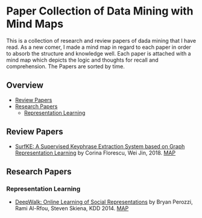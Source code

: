 # Paper Collection of Data Mining with Mind Maps


This is a collection of research and review papers of dada mining that I have read. As a new comer, I made a mind map in regard to each paper in order to absorb the structure and knowledge well. Each paper is attached with a mind map which depicts the logic and thoughts for recall and comprehension. The Papers are sorted by time.


## Overview
* [Review Papers](https://github.com/FreshRicardo/DM-Papers#review-papers)
* [Research Papers](https://github.com/FreshRicardo/DM-Papers#research-papers)
  * [Representation Learning](https://github.com/FreshRicardo/DM-Papers#representation-learning)



## Review Papers
* [SurfKE: A Supervised Keyphrase Extraction System based on Graph Representation Learning](https://arxiv.org/pdf/1801.01768.pdf) by Corina Florescu, Wei Jin, 2018. [MAP](https://www.xmind.net/m/CXTe/)


## Research Papers

### Representation Learning
* [DeepWalk: Online Learning of Social Representations](http://perozzi.net/publications/14_kdd_deepwalk.pdf) by Bryan Perozzi, Rami Al-Rfou, Steven Skiena, KDD 2014. [MAP](https://www.xmind.net/m/wnPg/)
